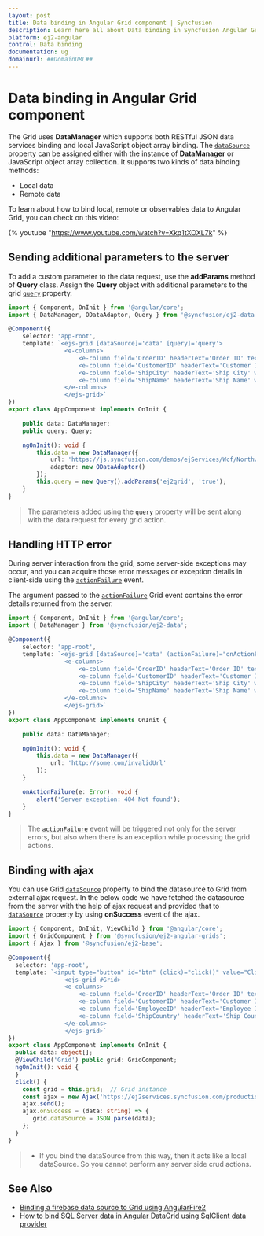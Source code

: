 ```yaml
---
layout: post
title: Data binding in Angular Grid component | Syncfusion
description: Learn here all about Data binding in Syncfusion Angular Grid component of Syncfusion Essential JS 2 and more.
platform: ej2-angular
control: Data binding 
documentation: ug
domainurl: ##DomainURL##
---
```


# Data binding in Angular Grid component

The Grid uses **DataManager** which supports both RESTful JSON data services binding and local JavaScript object array binding.
The [`dataSource`](https://ej2.syncfusion.com/angular/documentation/api/grid/#datasource) property can be assigned either with the instance of **DataManager** or
JavaScript object array collection.
It supports two kinds of data binding methods:
* Local data
* Remote data

To learn about how to bind local, remote or observables data to Angular Grid, you can check on this video:

{% youtube "https://www.youtube.com/watch?v=Xkq1tXOXL7k" %}

## Sending additional parameters to the server

To add a custom parameter to the data request, use the **addParams** method of **Query** class.
Assign the **Query** object with additional parameters to the grid [`query`](https://ej2.syncfusion.com/angular/documentation/api/grid/#query) property.

```typescript
import { Component, OnInit } from '@angular/core';
import { DataManager, ODataAdaptor, Query } from '@syncfusion/ej2-data';

@Component({
    selector: 'app-root',
    template: `<ejs-grid [dataSource]='data' [query]='query'>
                <e-columns>
                    <e-column field='OrderID' headerText='Order ID' textAlign='Right' width=120></e-column>
                    <e-column field='CustomerID' headerText='Customer ID' width=150></e-column>
                    <e-column field='ShipCity' headerText='Ship City' width=150></e-column>
                    <e-column field='ShipName' headerText='Ship Name' width=150></e-column>
                </e-columns>
                </ejs-grid>`
})
export class AppComponent implements OnInit {

    public data: DataManager;
    public query: Query;

    ngOnInit(): void {
        this.data = new DataManager({
            url: 'https://js.syncfusion.com/demos/ejServices/Wcf/Northwind.svc/Orders?$top=7',
            adaptor: new ODataAdaptor()
        });
        this.query = new Query().addParams('ej2grid', 'true');
    }
}

```

> The parameters added using the [`query`](https://ej2.syncfusion.com/angular/documentation/api/grid/#query) property will be sent along with the data request for every grid action.

## Handling HTTP error

During server interaction from the grid, some server-side exceptions may occur, and you can acquire those error messages or exception details
in client-side using the [`actionFailure`](https://ej2.syncfusion.com/angular/documentation/api/grid/#actionfailure) event.

The argument passed to the [`actionFailure`](https://ej2.syncfusion.com/angular/documentation/api/grid/#actionfailure) Grid event contains the error details
returned from the server.

```typescript
import { Component, OnInit } from '@angular/core';
import { DataManager } from '@syncfusion/ej2-data';

@Component({
    selector: 'app-root',
    template: `<ejs-grid [dataSource]='data' (actionFailure)="onActionFailure($event)">
                <e-columns>
                    <e-column field='OrderID' headerText='Order ID' textAlign='Right' width=120></e-column>
                    <e-column field='CustomerID' headerText='Customer ID' width=150></e-column>
                    <e-column field='ShipCity' headerText='Ship City' width=150></e-column>
                    <e-column field='ShipName' headerText='Ship Name' width=150></e-column>
                </e-columns>
                </ejs-grid>`
})
export class AppComponent implements OnInit {

    public data: DataManager;

    ngOnInit(): void {
        this.data = new DataManager({
            url: 'http://some.com/invalidUrl'
        });
    }

    onActionFailure(e: Error): void {
        alert('Server exception: 404 Not found');
    }
}

```

> The [`actionFailure`](https://ej2.syncfusion.com/angular/documentation/api/grid/#actionfailure) event will be triggered not only for the server errors, but
also when there is an exception while processing the grid actions.

## Binding with ajax

You can use Grid [`dataSource`](https://ej2.syncfusion.com/angular/documentation/api/grid/#datasource) property to bind the datasource to Grid from external ajax request. In the below code we have fetched the datasource from the server with the help of ajax request and provided that to [`dataSource`](https://ej2.syncfusion.com/angular/documentation/api/grid/#datasource) property by using **onSuccess** event of the ajax.

```typescript
import { Component, OnInit, ViewChild } from '@angular/core';
import { GridComponent } from '@syncfusion/ej2-angular-grids';
import { Ajax } from '@syncfusion/ej2-base';

@Component({
  selector: 'app-root',
  template: `<input type="button" id="btn" (click)="click()" value="Click"/>
                <ejs-grid #Grid>
                <e-columns>
                    <e-column field='OrderID' headerText='Order ID' textAlign='Right' width=120></e-column>
                    <e-column field='CustomerID' headerText='Customer ID' textAlign='Right' width=120></e-column>
                    <e-column field='EmployeeID' headerText='Employee ID' textAlign='Right' width=120></e-column>
                    <e-column field='ShipCountry' headerText='Ship Country' textAlign='Right' width=120></e-column>
                </e-columns>
                </ejs-grid>`
})
export class AppComponent implements OnInit {
  public data: object[];
  @ViewChild('Grid') public grid: GridComponent;
  ngOnInit(): void {
  }
  click() {
    const grid = this.grid;  // Grid instance
    const ajax = new Ajax('https://ej2services.syncfusion.com/production/web-services/api/Orders', 'GET');
    ajax.send();
    ajax.onSuccess = (data: string) => {
       grid.dataSource = JSON.parse(data);
    };
  }
}

```

> * If you bind the dataSource from this way, then it acts like a local dataSource. So you cannot perform any server side crud actions.

## See Also

* [Binding a firebase data source to Grid using AngularFire2](https://www.syncfusion.com/blogs/post/binding-a-firebase-data-source-to-grid-using-angularfire2.aspx)
* [How to bind SQL Server data in Angular DataGrid using SqlClient data provider](https://www.syncfusion.com/kb/13243/how-to-bind-sql-server-data-in-angular-datagrid-using-sqlclient-data-provider)